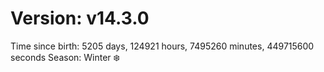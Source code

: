 # Version: v14.3.0
Time since birth: 5205 days, 124921 hours, 7495260 minutes, 449715600 seconds
Season: Winter ❄️
